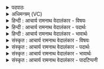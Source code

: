 <details><summary>पदपाठः</summary>

त्व꣢म्। ए꣣त꣢त्। अ꣣धारयः। कृष्णा꣡सु꣢। रो꣡हि꣢꣯णीषु। च꣣। प꣡रु꣢꣯ष्णीषु। रु꣡श꣢꣯त्। प꣡यः꣢꣯। ५९५।
</details>

<details><summary>अधिमन्त्रम् (VC)</summary>

- इन्द्रः
- श्रुतकक्ष आङ्गिरसः
- गायत्री
- षड्जः
- आरण्यं काण्डम्
</details>

<details><summary>हिन्दी : आचार्य रामनाथ वेदालंकार - विषयः</summary>

प्रथम मन्त्र का इन्द्र देवता है। इसमें इन्द्र परमात्मा के कौशल का वर्णन है।
</details>

<details><summary>हिन्दी : आचार्य रामनाथ वेदालंकार - पदार्थः</summary>

पदार्थान्वयभाषाः -  प्रथम—गौओं के पक्ष में। हे इन्द्र जगदीश्वर !(त्वम्) सर्वशक्तिमान् आपने (कृष्णासु) काले रंग की, (रोहिणीषु च) और लाल रंग की (परुष्णीषु) बहुत स्नेहशील मातृभूत गौओं में (एतत्) इस, हमसे प्रतिदिन पान किये जानेवाले (रुशत्) उज्ज्वल (पयः) दूध को (अधारयः) निहित किया है ॥ द्वितीय—नदियों के पक्ष में। हे इन्द्र परमात्मन् ! (त्वम्) जगत् की व्यवस्था करनेवाले आपने (कृष्णासु) कृषिकर्म को सिद्ध करनेवाली, (रोहिणीषु च) और वृक्ष-वनस्पति आदियों को उगानेवाली (परुष्णीषु) पर्वोंवाली अर्थात् टेढ़ा चलनेवाली नदियों में (एतत्) इस (रुशत्) उज्ज्वल (पयः) जल को (अधारयः) निहित किया है ॥ तृतीय—नाड़ियों के पक्ष में। हे इन्द्र जगत्पति परमात्मन् ! (त्वम्) प्राणियों के देहों के सञ्चालक आपने (कृष्णासु) नीले रंगवाली शिरारूप (रोहिणीषु च) और लाल रंगवाली धमनिरूप (परुष्णीषु) अङ्ग-अङ्ग में जानेवाली अथवा रक्त को ले जानेवाली रक्तनाड़ियों में (एतत्) इस (रुशत्) चमकीले नीले रंग के और चमकीले लाल रंग के (पयः) रक्तरूप जल को (अधारयः) निहित किया है ॥ चतुर्थ—रात्रियों के पक्ष में। हे इन्द्र राजाधिराज परमेश्वर ! (त्वम्) दिन-रात्रि के चक्र के प्रवर्तक आपने (कृष्णासु) आंशिक रूप से या पूर्ण रूप से काले रंगवाली (रोहिणीषु च) और प्रकाश से उज्ज्वल (परुष्णीषु) कृष्ण और शुक्ल पक्षों से युक्त रात्रियों में (एतत्) सबको दीखनेवाले इस (रुशत्) चमकीले (पयः) ओस-कण रूप जल को (अधारयः) निहित किया है ॥१॥ इस मन्त्र में श्लेषालङ्कार है ॥१॥
</details>

<details><summary>हिन्दी : आचार्य रामनाथ वेदालंकार - भावार्थः</summary>

भावार्थभाषाः -  परमात्मा का ही यह कौशल है कि वह विविध रंगोंवाली गौओं में श्वेत दूध को नदियों में उज्ज्वल जल को, शरीरस्थ नाड़ियों में नीले और लाल रुधिर को तथा कृष्णपक्ष एवं शुक्लपक्ष की रात्रियों में ओसरूप जल को उत्पन्न करता है ॥१॥
</details>

<details><summary>संस्कृत : आचार्य रामनाथ वेदालंकार - विषयः</summary>

तत्र प्रथमाया इन्द्रो देवता। इन्द्रस्य परमात्मनः कौशलं वर्णयति।
</details>

<details><summary>संस्कृत : आचार्य रामनाथ वेदालंकार - पदार्थः</summary>

पदार्थान्वयभाषाः -  अथ प्रथमः—धेनुपक्षे। हे इन्द्र जगदीश्वर ! (त्वम्) सर्वशक्तिमान् (कृष्णासु) कृष्णवर्णासु (रोहिणीषु च) लोहितवर्णासु च (परुष्णीषु) बहुस्नेहशीलासु मातृभूतासु गोषु। पुरु बहु स्निह्यन्तीति परुष्ण्यः। (एतत्) इदमस्माभिः प्रत्यहमास्वाद्यमानम् (रुशत्) उज्ज्वलम्। रुशदिति वर्णनाम, रोचतेर्ज्वलतिकर्मणः। निरु० ६।१३। (पयः) दुग्धम् (अधारयः) धारितवानसि ॥ अथ द्वितीयः—नदीपक्षे। हे इन्द्र परमात्मन् ! (त्वम्) जगद्व्यवस्थापकः (कृष्णासु) कृषिकर्मसाधिकासु (रोहिणीषु च) वृक्षवनस्पत्यादीनां रोहणकर्त्रीषु च (परुष्णीषु) पर्ववतीषु वक्रगामिनीषु नदीषु। परुष्णी पर्ववती भास्वती कुटिलगामिनी। निरु० ९।२४। (एतत्) इदम् (रुशत्) उज्ज्वलम् (पयः) जलम् (अधारयः) निहितवानसि ॥ अथ तृतीयः—नाडीपक्षे। हे इन्द्र जगत्पते परमात्मन् ! (त्वम्) प्राणिदेहसञ्चालकः (कृष्णासु) नीलवर्णासु शिरानाम्ना प्रसिद्धासु (रोहिणीषु च) लोहितवर्णासु धमनिनाम्ना ख्यातासु च (परुष्णीषु) परुषि परुषि अङ्गे अङ्गे नीयन्ते रक्तं नयन्तीति वा ताः परुष्ण्यः, तासु रक्तनाडीषु (एतत्) इदम् (रुशत्) दीप्तम्—शिरासु नीलवर्णतया दीप्तं, धमनिषु च लोहितवर्णतया दीप्तम् (पयः) रक्तजलम् (अधारयः) धृतवानसि ॥ अथ चतुर्थः—रात्रिपक्षे। हे इन्द्र राजाधिराज परमेश्वर ! (त्वम्) दिनरात्रिचक्रप्रवर्तकः (कृष्णासु) अंशतः पूर्णतो वा कृष्णवर्णासु (रोहिणीषु च) प्रकाशोज्ज्वलासु च (परुष्णीषु) कृष्णशुक्लपर्वयुक्तासु रात्रिषु (एतत्) सर्वैर्दृश्यमानम् (रुशत्) दीप्यत् (पयः) अवश्यायजलम् (अधारयः) धृतवानसि ॥१॥ अत्र श्लेषालङ्कारः ॥१॥
</details>

<details><summary>संस्कृत : आचार्य रामनाथ वेदालंकार - भावार्थः</summary>

भावार्थभाषाः -  परमात्मन एवेदं कौशलं यत् स विविधवर्णासु गोषु श्वेतं पयः, नदीषु समुज्ज्वलं जलं शरीरस्थासु नाडीषु नीलं लोहितं च रुधिरं, कृष्णशुक्लासु रात्रिषु चावश्यायसलिलं जनयति ॥१॥
</details>

<details><summary>संस्कृत : आचार्य रामनाथ वेदालंकार - पादटिप्पनी</summary>

टिप्पणी:   १. ऋ० ८।९३।१३ ऋषिः सुकक्षः।
</details>